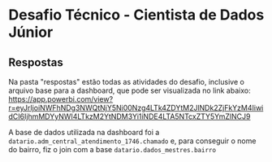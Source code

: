 # Desafio Técnico - Cientista de Dados Júnior

## Respostas

Na pasta "respostas" estão todas as atividades do desafio, inclusive o arquivo base para a dashboard, que pode ser visualizada no link abaixo: 
https://app.powerbi.com/view?r=eyJrIjoiNWFhNDg3NWQtNjY5Ni00Nzg4LTk4ZDYtM2JlNDk2ZjFkYzM4IiwidCI6IjhmMDYyNWI4LTkzM2YtNDM3Yi1iNDE4LTA5NTcxZTY5YmZlNCJ9

A base de dados utilizada na dashboard foi a ```datario.adm_central_atendimento_1746.chamado``` e, para conseguir o nome do bairro, fiz o join com a base ```datario.dados_mestres.bairro```
